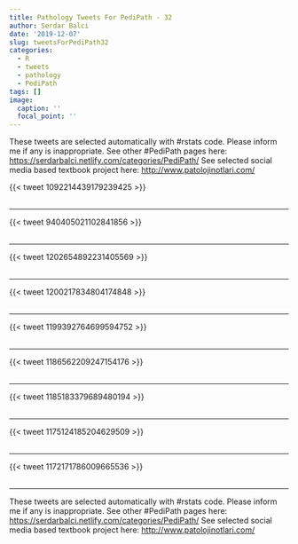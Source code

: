 ```yaml
---
title: Pathology Tweets For PediPath - 32
author: Serdar Balci
date: '2019-12-07'
slug: tweetsForPediPath32
categories:
  - R
  - tweets
  - pathology
  - PediPath
tags: []
image:
  caption: ''
  focal_point: ''
---
```



These tweets are selected automatically with #rstats code. Please inform me if any is inappropriate.
See other #PediPath pages here: https://serdarbalci.netlify.com/categories/PediPath/ 
See selected social media based textbook project here: http://www.patolojinotlari.com/

{{< tweet 1092214439179239425 >}}
<br>
<br>
<hr>
{{< tweet 940405021102841856 >}}
<br>
<br>
<hr>
{{< tweet 1202654892231405569 >}}
<br>
<br>
<hr>
{{< tweet 1200217834804174848 >}}
<br>
<br>
<hr>
{{< tweet 1199392764699594752 >}}
<br>
<br>
<hr>
{{< tweet 1186562209247154176 >}}
<br>
<br>
<hr>
{{< tweet 1185183379689480194 >}}
<br>
<br>
<hr>
{{< tweet 1175124185204629509 >}}
<br>
<br>
<hr>
{{< tweet 1172171786009665536 >}}
<br>
<br>
<hr>


These tweets are selected automatically with #rstats code. Please inform me if any is inappropriate.
See other #PediPath pages here: https://serdarbalci.netlify.com/categories/PediPath/ 
See selected social media based textbook project here: http://www.patolojinotlari.com/
